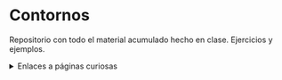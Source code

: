 # Contornos

  Repositorio con todo el material acumulado hecho en clase. Ejercicios y ejemplos.
  
<details>
<summary>Enlaces a páginas curiosas</summary>

| Nombre |
|-----:|
|[Enlace para volver al repositorio del curso](https://github.com/MateoCarballo/Principal)| 
|[Información de varios lenguajes](https://devdocs.io/css/)|
|[Enlace sintaxis básica ficheros .md](https://docs.github.com/es/get-started/writing-on-github/getting-started-with-writing-and-formatting-on-github/basic-writing-and-formatting-syntax)|
|[Enlace Sintaxis ficheros markdown (.md)](https://daringfireball.net/projects/markdown/syntax)|
</details>
<!-- TO DO: añadir un resumen de pequeñas opciones con los archivos .md
      por ejemplo:
      .Añadir tablas 
      .Dar formato como un editor de código
      .Añadir TODOS y comentarios
      .Añadir una cita

      
      -->
